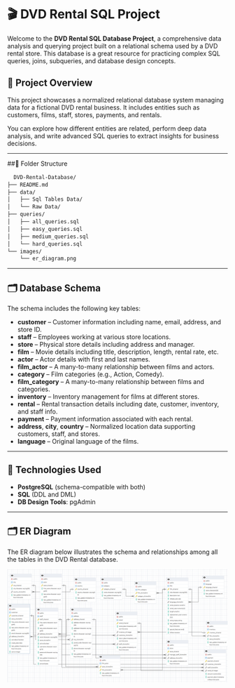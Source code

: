 # 🎬 DVD Rental SQL Project

Welcome to the **DVD Rental SQL Database Project**, a comprehensive data analysis and querying project built on a relational schema used by a DVD rental store. This database is a great resource for practicing complex SQL queries, joins, subqueries, and database design concepts.

## 📂 Project Overview

This project showcases a normalized relational database system managing data for a fictional DVD rental business. It includes entities such as customers, films, staff, stores, payments, and rentals.

You can explore how different entities are related, perform deep data analysis, and write advanced SQL queries to extract insights for business decisions.

---


##📁 Folder Structure
```bash 
  DVD-Rental-Database/
├── README.md
├── data/
│   ├── Sql Tables Data/
│   └── Raw Data/
├── queries/
│   ├── all_queries.sql
│   ├── easy_queries.sql
│   ├── medium_queries.sql
│   └── hard_queries.sql
└── images/
    └── er_diagram.png
  ``` 

---

## 🗂️ Database Schema

The schema includes the following key tables:

- **customer** – Customer information including name, email, address, and store ID.
- **staff** – Employees working at various store locations.
- **store** – Physical store details including address and manager.
- **film** – Movie details including title, description, length, rental rate, etc.
- **actor** – Actor details with first and last names.
- **film_actor** – A many-to-many relationship between films and actors.
- **category** – Film categories (e.g., Action, Comedy).
- **film_category** – A many-to-many relationship between films and categories.
- **inventory** – Inventory management for films at different stores.
- **rental** – Rental transaction details including date, customer, inventory, and staff info.
- **payment** – Payment information associated with each rental.
- **address**, **city**, **country** – Normalized location data supporting customers, staff, and stores.
- **language** – Original language of the films.

---

## 🔧 Technologies Used

- **PostgreSQL** (schema-compatible with both)
- **SQL** (DDL and DML)
- **DB Design Tools**: pgAdmin

---

## 🗂 ER Diagram
The ER diagram below illustrates the schema and relationships among all the tables in the DVD Rental database.

![ER Diagram](https://github.com/AbhishekKedarsethi/DvdRental-SQL-Queries/blob/5890eec467ab690787153be6cf93e2b456ad81cb/picture.png)
